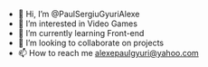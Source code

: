- 👋 Hi, I’m @PaulSergiuGyuriAlexe
- 👀 I’m interested in Video Games  
- 🌱 I’m currently learning Front-end
- 💞️ I’m looking to collaborate on projects 
- 📫 How to reach me alexepaulgyuri@yahoo.com

<!---
PaulSergiuGyuriAlexe/PaulSergiuGyuriAlexe is a ✨ special ✨ repository because its `README.md` (this file) appears on your GitHub profile.
You can click the Preview link to take a look at your changes.
--->
